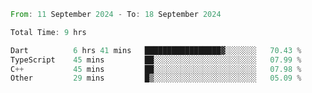 <!--START_SECTION:waka-->

```rust
From: 11 September 2024 - To: 18 September 2024

Total Time: 9 hrs

Dart          6 hrs 41 mins   █████████████████▓░░░░░░░   70.43 %
TypeScript    45 mins         ██░░░░░░░░░░░░░░░░░░░░░░░   07.99 %
C++           45 mins         ██░░░░░░░░░░░░░░░░░░░░░░░   07.98 %
Other         29 mins         █▒░░░░░░░░░░░░░░░░░░░░░░░   05.09 %
```

<!--END_SECTION:waka-->
